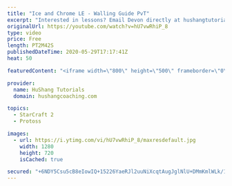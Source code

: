 ```yaml
---
title: "Ice and Chrome LE - Walling Guide PvT"
excerpt: "Interested in lessons? Email Devon directly at hushangtutorials@outlook.com ------------------------------------------------------------------------------------------------------- Want to support HuShang Tutorials directly? Patreon is a website where you can contribute a monthly donation that will help"
originalUrl: https://youtube.com/watch?v=hU7vwRhiP_8
type: video
price: Free
length: PT2M42S
publishedDateTime: 2020-05-29T17:17:41Z
heat: 50

featuredContent: "<iframe width=\"800\" height=\"500\" frameborder=\"0\" src=\"https://www.youtube.com/embed/hU7vwRhiP_8\" allow=\"accelerometer; autoplay; encrypted-media; gyroscope; picture-in-picture\" allowfullscreen></iframe>"

provider:
  name: HuShang Tutorials
  domain: hushangcoaching.com

topics:
  - StarCraft 2
  - Protoss

images:
  - url: https://i.ytimg.com/vi/hU7vwRhiP_8/maxresdefault.jpg
    width: 1280
    height: 720
    isCached: true

secured: "+6NDY5Csu5cB8eIowIQ+15226YaeRJl2uuNiXcqtAugJglNlU+DMmKmlWLk/1Bme6APZkqZNvOYkl8x1fJ0ofWfn2MeFD7MA7TFbgl/RNvChOM11Fy+w8khmW65DoO84MTq3A++HJMAmNsSERw8MLeJylqGK6hw902V5mcfGD8eHywdLlXiJIMci5+ogjNIWX2hA76v1XH5OTWKhOKN46oqzRkszxBsVrj+q08+ARWrzkIpJMy70ZZZVbhwC8Jr0jnLCb9b23I64ygzQBE17eNZtrUaU0Ne0YD+ZlSpZUkqq8OgYEhZN54uzvdPfX8qWBfUo3hBUB5AvoxYHzKn2W1ijC+KWuwqGTfnSJpqH2iU3A0jMYtD3cWjPMz2XcdGeoIef2BLBYMHh16kNj/zydTzgZjvXXVcP8bqI98gN7RA=;TNjkiyawayALxhG3ieTtlA=="
---
```


